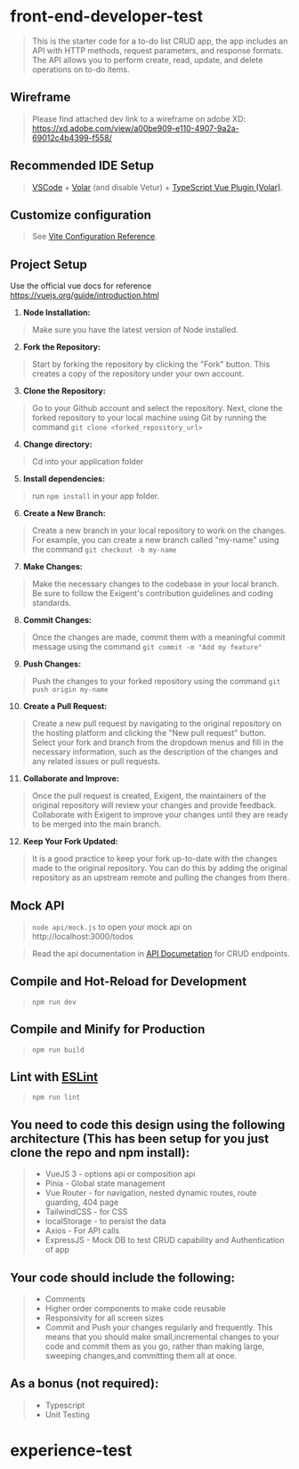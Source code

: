 # front-end-developer-test

>This is the starter code for a to-do list CRUD app, the app includes an API with HTTP methods, request parameters, and response formats. The API allows you to perform create, read, update, and delete operations on to-do items.

## Wireframe

>Please find attached dev link to a wireframe on adobe XD: https://xd.adobe.com/view/a00be909-e110-4907-9a2a-69012c4b4399-f558/

## Recommended IDE Setup

>[VSCode](https://code.visualstudio.com/) + [Volar](https://marketplace.visualstudio.com/items?itemName=Vue.volar) (and disable Vetur) + [TypeScript Vue Plugin (Volar)](https://marketplace.visualstudio.com/items?itemName=Vue.vscode-typescript-vue-plugin).

## Customize configuration

>See [Vite Configuration Reference](https://vitejs.dev/config/).

## Project Setup

Use the official vue docs for reference https://vuejs.org/guide/introduction.html

1. **Node Installation:** 
>Make sure you have the latest version of Node installed.
2. **Fork the Repository:** 
>Start by forking the repository by clicking the "Fork" button. 
This creates a copy of the repository under your own account.
3. **Clone the Repository:** 
>Go to your Github account and select the repository. 
Next, clone the forked repository to your local machine using Git by running the command 
`git clone <forked_repository_url>`
4. **Change directory:** 
>Cd into your application folder
5. **Install dependencies:** 
>run `npm install` in your app folder.
6. **Create a New Branch:** 
>Create a new branch in your local repository to work on the changes. 
For example, you can create a new branch called "my-name" using the command `git checkout -b my-name`
7. **Make Changes:** 
>Make the necessary changes to the codebase in your local branch. 
Be sure to follow the Exigent's contribution guidelines and coding standards.
8. **Commit Changes:** 
>Once the changes are made, commit them with a meaningful 
commit message using the command `git commit -m "Add my feature"`
9. **Push Changes:** 
>Push the changes to your forked repository using the command `git push origin my-name`
10. **Create a Pull Request:** 
>Create a new pull request by navigating to the original repository on the hosting 
platform and clicking the "New pull request" button. Select your fork and branch from the dropdown menus and 
fill in the necessary information, such as the description of the changes and any related issues or pull requests.
11. **Collaborate and Improve:** 
>Once the pull request is created, Exigent, the maintainers of the original repository
will review your changes and provide feedback. Collaborate with Exigent to improve your changes until they
are ready to be merged into the main branch.
12. **Keep Your Fork Updated:** 
>It is a good practice to keep your fork up-to-date with the changes made to the 
original repository. You can do this by adding the original repository as an upstream remote and pulling
the changes from there.

## Mock API

>`node api/mock.js` to open your mock api on  http://localhost:3000/todos

>Read the api documentation in [API Documetation](https://github.com/Exigent-Mind-Factory/front-end-developer-test/blob/main/api/apiDoc.md) for CRUD endpoints.

## Compile and Hot-Reload for Development

>`npm run dev`

## Compile and Minify for Production


>`npm run build`


## Lint with [ESLint](https://eslint.org/)


>`npm run lint`


## You need to code this design using the following architecture (This has been setup for you just clone the repo and npm install): 

>* VueJS 3 - options api or composition api
>* Pinia - Global state management
>* Vue Router - for navigation, nested dynamic routes, route guarding, 404 page
>* TailwindCSS - for CSS
>* localStorage - to persist the data
>* Axios - For API calls
>* ExpressJS - Mock DB to test CRUD capability and Authentication of app

## Your code should include the following:

>* Comments
>* Higher order components to make code reusable
>* Responsivity for all screen sizes
>* Commit and Push your changes regularly and frequently. This means that you should make small,incremental changes
  to your code and commit them as you go, rather than making large, sweeping changes,and committing them all at once.

## As a bonus (not required):

>* Typescript
>* Unit Testing




# experience-test
